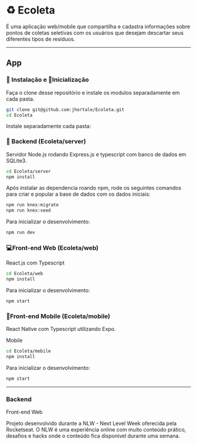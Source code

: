 # ♻️ Ecoleta

É uma aplicação web/mobile que compartilha e cadastra informações sobre pontos de coletas seletivas com os usuários que desejam descartar seus diferentes tipos de resíduos.

---

## App

### 💾 Instalação e 🚀Inicialização

Faça o clone desse repositório e instale os modulos separadamente em cada pasta.

```bash
git clone git@github.com:jhortale/Ecoleta.git
cd Ecoleta
```

Instale separadamente cada pasta:

### 🧮 Backend (Ecoleta/server)

Servidor Node.js rodando Express.js e typescript com banco de dados em SQLite3.

```bash
cd Ecoleta/server
npm install
```

Após instalar as dependencia roando npm, rode os seguintes comandos para criar e popular a base de dados com os dados iniciais:

```bash
npm run knex:migrate
npm run knex:seed
```

Para inicializar o desenvolvimento:

```bash
npm run dev
```

### 💻Front-end Web (Ecoleta/web)

React.js com Typescript

```bash
cd Ecoleta/web
npm install
```

Para inicializar o desenvolvimento:

```bash
npm start
```

### 📱Front-end Mobile (Ecoleta/mobile)

React Native com Typescript utilizando Expo.

Mobile

```bash
cd Ecoleta/mobile
npm install
```

Para inicializar o desenvolvimento:

```bash
npm start
```

---

### Backend

Front-end Web

Projeto desenvolvido durante a NLW - Next Level Week oferecida pela Rocketseat. O NLW é uma experiência online com muito conteúdo prático, desafios e hacks onde o conteúdo fica disponível durante uma semana.
